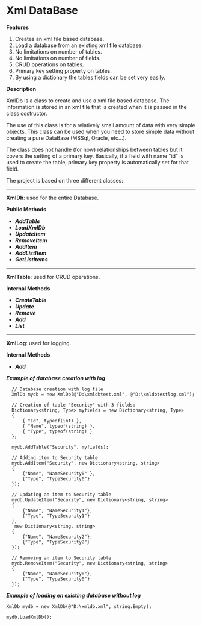 # Xml DataBase

**Features**
1. Creates an xml file based database.
2. Load a database from an existing xml file database.
3. No limitations on number of tables.
4. No limitations on number of fields.
5. CRUD operations on tables.
6. Primary key setting property on tables.
7. By using a dictionary the tables fields can be set very easily.


**Description**

XmlDb is a class to create and use a xml file based database. 
The information is stored in an xml file that is created when it is passed in the class costructor. 

The use of this class is for a relatively small amount of data with very simple objects. This class can be used when you need to store simple data without creating a pure DataBase (MSSql, Oracle, etc...).


The class does not handle (for now) relationships between tables but it covers the setting of a primary key.
Basically, if a field with name "id" is used to create the table, primary key property is automatically set for that field.


The project is based on three different classes:

***
**XmlDb**: used for the entire Database. 


**Public Methods**
- ***AddTable***
- ***LoadXmlDb***
- ***UpdateItem***
- ***RemoveItem***
- ***AddItem***
- ***AddListItem***
- ***GetListItems***

***
**XmlTable**: used for CRUD operations.

**Internal Methods**
- ***CreateTable***
- ***Update***
- ***Remove***
- ***Add***
- ***List***

***
**XmlLog**: used for logging.

**Internal Methods**
- ***Add***



***Example of database creation with log***

```
  // Database creation with log file
  XmlDb mydb = new XmlDb(@"D:\xmldbtest.xml", @"D:\xmldbtestlog.xml");

  // Creation of table "Security" with 3 fields:
  Dictionary<string, Type> myfields = new Dictionary<string, Type>
  {
      { "Id", typeof(int) },
      { "Name", typeof(string) },
      { "Type", typeof(string) }
  };

  mydb.AddTable("Security", myfields);

  // Adding item to Security table
  mydb.AddItem("Security", new Dictionary<string, string>
  {
      {"Name", "NameSecurity0" },
      {"Type", "TypeSecurity0"}
  });

  // Updating an item to Security table
  mydb.UpdateItem("Security", new Dictionary<string, string>
  {
      {"Name", "NameSecurity1"},
      {"Type", "TypeSecurity1"}
  },
   new Dictionary<string, string>
  {
      {"Name", "NameSecurity2"},
      {"Type", "TypeSecurity2"}
  });

  // Removing an item to Security table
  mydb.RemoveItem("Security", new Dictionary<string, string>
  {
      {"Name", "NameSecurity0"},
      {"Type", "TypeSecurity0"}
  });

```



***Example of loading en existing database without log***
```
XmlDb mydb = new XmlDb(@"D:\xmldb.xml", string.Empty);

mydb.LoadXmlDb();
```

